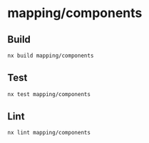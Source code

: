 # mapping/components

## Build

```sh
nx build mapping/components
```

## Test

```sh
nx test mapping/components
```

## Lint

```sh
nx lint mapping/components
```
